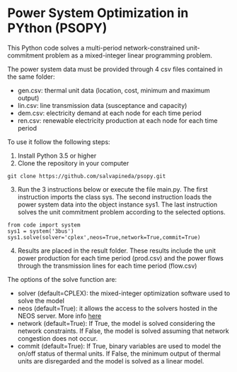 # Power System Optimization in PYthon (PSOPY)

This Python code solves a multi-period network-constrained unit-commitment problem as a mixed-integer linear programming problem.

The power system data must be provided through 4 csv files contained in the same folder:
- gen.csv: thermal unit data (location, cost, minimum and maximum output)
- lin.csv: line transmission data (susceptance and capacity)
- dem.csv: electricity demand at each node for each time period
- ren.csv: renewable electricity production at each node for each time period

To use it follow the following steps:
1. Install Python 3.5 or higher
2. Clone the repository in your computer
  ```
  git clone https://github.com/salvapineda/psopy.git
  ```
3. Run the 3 instructions below or execute the file main.py. The first instruction imports the class sys. The second instruction loads the power system data into the object instance sys1. The last instruction solves the unit commitment problem according to the selected options.
```
from code import system
sys1 = system('3bus')
sys1.solve(solver='cplex',neos=True,network=True,commit=True)
```
4. Results are placed in the result folder. These results include the unit power production for each time period (prod.csv) and the power flows through the transmission lines for each time period (flow.csv)

The options of the solve function are:
- solver (default=CPLEX): the mixed-integer optimization software used to solve the model
- neos (default=True): it allows the access to the solvers hosted in the NEOS server. More info [here](https://neos-server.org/neos/)
- network (default=True): If True, the model is solved considering the network constraints. If False, the model is solved assuming that network congestion does not occur.
- commit (default=True): If True, binary variables are used to model the on/off status of thermal units. If False, the minimum output of thermal units are disregarded and the model is solved as a linear model.
